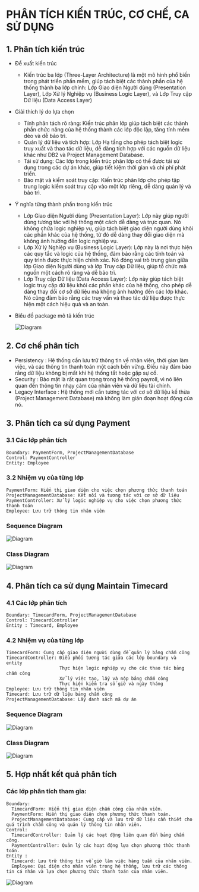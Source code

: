 # PHÂN TÍCH KIẾN TRÚC, CƠ CHẾ, CA SỬ DỤNG
## 1. Phân tích kiến trúc
* Đề xuất kiến trúc
  - Kiến trúc ba lớp (Three-Layer Architecture) là một mô hình phổ biến trong phát triển phần mềm, giúp tách biệt các thành phần của hệ thống thành ba lớp chính: Lớp Giao diện Người dùng (Presentation Layer), Lớp Xử lý Nghiệp vụ (Business Logic Layer), và Lớp Truy cập Dữ liệu (Data Access Layer)
* Giải thích lý do lựa chọn
  - Tính phân tách rõ ràng: Kiến trúc phân lớp giúp tách biệt các thành phần chức năng của hệ thống thành các lớp độc lập, tăng tính mềm dẻo và dễ bảo trì.
  - Quản lý dữ liệu và tích hợp: Lớp Hạ tầng cho phép tách biệt logic truy xuất và thao tác dữ liệu, dễ dàng tích hợp với các nguồn dữ liệu khác như DB2 và Project Management Database.
  - Tái sử dụng: Các lớp trong kiến trúc phân lớp có thể được tái sử dụng trong các dự án khác, giúp tiết kiệm thời gian và chi phí phát triển.
  - Bảo mật và kiểm soát truy cập: Kiến trúc phân lớp cho phép tập trung logic kiểm soát truy cập vào một lớp riêng, dễ dàng quản lý và bảo trì.
* Ý nghĩa từng thành phần trong kiến trúc
  - Lớp Giao diện Người dùng (Presentation Layer):
Lớp này giúp người dùng tương tác với hệ thống một cách dễ dàng và trực quan. Nó không chứa logic nghiệp vụ, giúp tách biệt giao diện người dùng khỏi các phần khác của hệ thống, từ đó dễ dàng thay đổi giao diện mà không ảnh hưởng đến logic nghiệp vụ.
  - Lớp Xử lý Nghiệp vụ (Business Logic Layer):
Lớp này là nơi thực hiện các quy tắc và logic của hệ thống, đảm bảo rằng các tính toán và quy trình được thực hiện chính xác. Nó đóng vai trò trung gian giữa lớp Giao diện Người dùng và lớp Truy cập Dữ liệu, giúp tổ chức mã nguồn một cách rõ ràng và dễ bảo trì.
  - Lớp Truy cập Dữ liệu (Data Access Layer):
Lớp này giúp tách biệt logic truy cập dữ liệu khỏi các phần khác của hệ thống, cho phép dễ dàng thay đổi cơ sở dữ liệu mà không ảnh hưởng đến các lớp khác. Nó cũng đảm bảo rằng các truy vấn và thao tác dữ liệu được thực hiện một cách hiệu quả và an toàn.
* Biểu đồ package mô tả kiến trúc

  ![Diagram](https://www.planttext.com/api/plantuml/png/R951JiCm44NtESMe6rQz0YeDMI0LgRImGbrCpITOjSUHnn54Y9Enu4XS0QU9H5l5op_Zz__C_7x_B3HnJArtHSFcm3LejevGIE9aWz2AEyGPVHQKt_EJ8jAT9CHNDjWDugFre4fIx4PXWoR4fBlYg_YdBbkr0bLQXTgQ2-wM7SUEIdQcTKVZ4LNvneKEe7kMZF4vrrWfW_TMjS-uZi5aifNwtFAM4zEDCKVNCx--icS5bK44viJmeKKEKdt0j8EQWLUqmP1AtsoZj4Tw1uHSpzJYSYiqdrzFZtIwgg5hShwflqFxPEu5vAK_u1y0003__mC0)

## 2. Cơ chế phân tích
* Persistency : Hệ thống cần lưu trữ thông tin về nhân viên, thời gian làm việc, và các thông tin thanh toán một cách bền vững. Điều này đảm bảo rằng dữ liệu không bị mất khi hệ thống tắt hoặc gặp sự cố.
* Security : Bảo mật là rất quan trọng trong hệ thống payroll, vì nó liên quan đến thông tin nhạy cảm của nhân viên và dữ liệu tài chính.
* Legacy Interface : Hệ thống mới cần tương tác với cơ sở dữ liệu kế thừa (Project Management Database) mà không làm gián đoạn hoạt động của nó.
## 3. Phân tích ca sử dụng Payment
  ### 3.1 Các lớp phân tích
    Boundary: PaymentForm, ProjectManagementDatabase
    Control: PaymentController
    Entity: Employee
  ### 3.2 Nhiệm vụ của từng lớp
    PaymentForm: Hiển thị giao diện cho việc chọn phương thức thanh toán
    ProjectManagementDatabase: Kết nối và tương tác với cơ sở dữ liệu
    PaymentController: Xử lý logic nghiệp vụ cho việc chọn phương thức thanh toán
    Employee: Lưu trữ thông tin nhân viên
  ### Sequence Diagram
  ![Diagram](https://www.planttext.com/api/plantuml/png/f5LBJkD04DttAKgimW8BI9XXM20amaYpGA2P4rJiScXeTvlkCbBEDeiv4bUWRCTkCub945bOSdMzrwy-ptdz--ygC7gk2gCmPUVXfYYDMn6fKi8wrILQXdjS5MJvf_F5jlYri-oTCUJVdthtI2dVeiKbrNbpP5nWUC_TNNXZMVDAgUuTZYw7zy85d2JmXummGjd6eI1-S1dabKrPEwk6-H4UvGd9QG9BulN9NLd3mkHGRQRM-B42X6UQm0iQdI5JfrXe59fO4LZ7aBlAPWhaDyvsDA9rcaZ9luahRo578urhU3QbRhHgcfpsIFBU-I6oROzWUg4rG0gQwr0QNBK8QMu8ebIHN1nJlrRFh5V5llfCEMSzi9kzQsUtkx1liR0XfdcCBzjiPDaYjXxrzODpKl11WTeSDD4TScRjI9yh2i8eA6sNW5dcfTaz_YDLCbTnYdHf6xWPLQSfqxwMdr7fWkOzrKsZkWNQ9z0sbpnitBMFl5adRokQxA1_UvXLfbwLjSNMXxVD22OImSEnvRdyxuiYDB81gQU1K-yMzURkuld8_jyJ2FZIwVebTKveJJwFh9zso7c_vg5Aqswi-rZaHm9odcjvQLksonWdnz4NwykYvMLEL_AGluKt0000__y30000)
  ### Class Diagram
  ![Diagram](https://www.planttext.com/api/plantuml/png/d5JRZjCm47tFLynZLw8Bpn5QxG95gaINbSeFJ9AXXFKbyZWh5SINyS0dyGiuZfFQRhe2dfASCtDcvcJitpz_tR95Otif2dviLOS69TG2cU-iDMtLMzhMMktRRmIlYi8py817ISg-rqR2zm9W3Ts8xCX-qSt7phPQSGaVMhQlzqv67Mvy69EWsb8pnfKmSfwIs0htVjSqXfWJgaBrk5MVTGG2D2rt0e-XrkhAWmUo-wJ42Tyb-YVyJH0FI93T6AFDpWNYWL9ctzUrmq_SZzaLex-wqZjKZXZSU8SMAsGA7ZaRbUDTkoLCrDiPyo4aEw6FH9-m4bI2VyJ-PZZ04ugsGKkRaBYQ5BQpkrSbL5eBGkKp69ye_3y_zfGmT5J29lhA4frNCRjSAOw8d1dhkM6jqKAG2OwSIqoLGiRyTyzsQM7qhD--6zY7U35NZHyoO7ynOpxHVniuMp7nppcm1eMI4Y0vN_zoRkvp9QnhtIjxtykAJ6xxPcvd63tb1gLpDFKtfJcdPTB-nQEPYsGyfgCkdEHSO6PoHruis-4FTNp9NL_VB2nn2JqJ5-U43xzu6poRDkz72RKXjy3ySbnabt1HSRsEyzXgvqzHt99gtBt-1m00__y30000)
## 4. Phân tích ca sử dụng Maintain Timecard
   ### 4.1 Các lớp phân tích
    Boundary: TimecardForm, ProjectManagementDatabase
    Control: TimecardController
    Entity : Timecard, Employee
   ### 4.2 Nhiệm vụ của từng lớp
    TimecardForm: Cung cấp giao diện người dùng để quản lý bảng chấm công
    TimecardController: Điều phối tương tác giữa các lớp boundary và entity
                        Thực hiện logic nghiệp vụ cho các thao tác bảng chấm công
                        Xử lý việc tạo, lấy và nộp bảng chấm công
                        Thực hiện kiểm tra số giờ và ngày tháng
    Employee: Lưu trữ thông tin nhân viên
    Timecard: Lưu trữ dữ liệu bảng chấm công
    ProjectManagementDatabase: Lấy danh sách mã dự án
   ### Sequence Diagram
  ![Diagram](https://www.planttext.com/api/plantuml/png/d5HBJiCm4Dtx55Ot5AaL-owWwWyMG17q0XDdr1eS6_bJrBEnu4XSWR6ZDAdQH2rPH1ddlVcyDydlzy_OUR0-58g1yCRoUV6fp0wHPIRe7EoEhsI10co-CBQeJr-iUKVXdq336WlKVWOUCd38XD7U6hNdJSjOeMK4axxEMCMzgYYVfuCU1nSRAIF6hYRWfE0BPRxO7ZgyFUXin448TAuwwr-pvkicl6venDVeJp1gH9Ctui8YU5pQU_Ijw5PXKh7f1kmQdqEHeNMKWu7oV3RXi0Mf85F8E5sjEVZmQ6pHpCXG4OZo1Vt_Z6YjiObrg201A_MfB0qjTS0R0LgWkYClStAAB2CP7aoWNjgjmeXAe7vEWWusyN5GJdAURrjGCb9RRTYlJrG8nSUZB6GqBUgTo0S3jXdkO1jB95MbxkQrw5ZgyXOogjyXYKk0CxUs15-mk9LSA-D1NQu2-h9_Zx5Oat9YR1VIXtXYWOwGw5yHygLMkowHkwKTqvr-Nty0003__mC0)
  ### Class Diagram
  ![Diagram](https://www.planttext.com/api/plantuml/png/X5HDJy904BttLsmuwO63Lmu6WnWve0H8F1WFGpk1odxKcLsmCVuo3_ua_uAxfQo5GcpIf7spC_FUcsb_lhxxR86iKp99KWdCOfuhJ86oEqDAV2IYkhAS2mdbFdPnUOWFLa1BV71gWSGno2kp7H8P6YCpBF4uQugGFMhPhhf4UsySyKWNpZRH6KfCBMR7_JwFoG-CjcIaH8eIKaAmsEf5Q2d7JJl0S0fq2vNR5hm1cMU-UiKwekaAq_KiP33dHiyiMDU8WaoT39IC1TdCxCPwj_wUWgwiYng7gf2cHAoLTGNMm2Yh0GqAwqS5xrNf2T8JuleeOruM-EVkm16XRglpeJ6ytqXfjh2GKMJBz4Z8ra0aLErO4BFlhxF6syvKFzOcLfaLZuSPSIzs6dgWV7wf-K6s0o9XLmJp3Z4lecMq43dFzisRYYPaNlsYZK7xjLM-lMS62s2CsnJiEhdq-z4rexlI1nzMjtjzQbbxmZ5oSY8I4kBaUtwkWThPat4a_vuyBxKdtXm6tvFOjtFLyKcYuskMdMQJ5N2IzFrO_O_a5m00__y30000)
## 5. Hợp nhất kết quả phân tích
  ### Các lớp phân tích tham gia:
    Boundary: 
      TimecardForm: Hiển thị giao diện chấm công của nhân viên.
      PaymentForm: Hiển thị giao diện chọn phương thức thanh toán.
      ProjectManagementDatabase: Cung cấp và lưu trữ dữ liệu cần thiết cho quá trình chấm công và quản lý thông tin nhân viên.
    Control: 
      TimecardController: Quản lý các hoạt động liên quan đến bảng chấm công.
      PaymentController: Quản lý các hoạt động lựa chọn phương thức thanh toán.
    Entity :
      Timecard: Lưu trữ thông tin về giờ làm việc hàng tuần của nhân viên.
      Employee: Đại diện cho nhân viên trong hệ thống, lưu trữ các thông tin cá nhân và lựa chọn phương thức thanh toán của nhân viên.
![Diagram](https://www.planttext.com/api/plantuml/png/Z5HDQzmm4BtxLmYVqf8Dv6f2I4aQif0jWPJsFBOdksxqOQJnbgNab-MGdvI_KCcMREtQNjO76pJFJ--z6Udp_UF646Xg14yA3iQmxwBcQeV8_YNCFWk6Vc5vbx5dqfLS-u84WGTBK9OQZJbOpK6-VYiArKWwgDIm4oXfXRHHvLwDCOCS2tgA4MTVChPLLUaHJLq2uSzAO05wABubtagez5R8Buoij1dSMRACkNTmBilHcaLISsZGDBceY70CtwX6czzAlwArjuBwojNEsL8Ihb5VUrIn0Rt67ut8KLlknyhGLRV1jRTQ02yQxjmg0lxWM9rVp-D1bVa5l6g3o9NYVOxqt8eU1_IarH-RyGeahD75RDL13YOqdp6DLWPkyJPMw8WcD0PicA2bV55du-cnFmT4K0ZReOkXHrdVlgcc1uQUVo2T7ODR9Kahpb7tzaJhlDzxdgo3RrsyTlSk_qcbSV3jL9nWREX7D-mJGZlN-uTXhFQSYRsJD1l5lTAYvouhKtFOnRLJOlLYfgYYqd6c_h99BrEsMDZFnSNNT3Yu6KlLNsdI2M0Q2vYinuQE4Gnn7wM9OCd4ICMySySg6JVufD-I-OCw7vmXPU_YDBcnrvYxtly3003__mC0)

